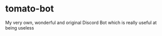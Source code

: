 # tomato-bot
My very own, wonderful and original Discord Bot which is really useful at being useless
